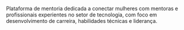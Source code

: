 Plataforma de mentoria dedicada a conectar mulheres com mentoras e profissionais experientes no setor de tecnologia, com foco em desenvolvimento de carreira, habilidades técnicas e liderança.
